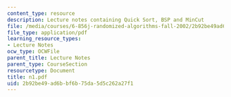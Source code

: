 ```yaml
---
content_type: resource
description: Lecture notes containing Quick Sort, BSP and MinCut
file: /media/courses/6-856j-randomized-algorithms-fall-2002/2b92be49ad6bbf6b75da5d5c262a27f1_n1.pdf
file_type: application/pdf
learning_resource_types:
- Lecture Notes
ocw_type: OCWFile
parent_title: Lecture Notes
parent_type: CourseSection
resourcetype: Document
title: n1.pdf
uid: 2b92be49-ad6b-bf6b-75da-5d5c262a27f1
---
```

